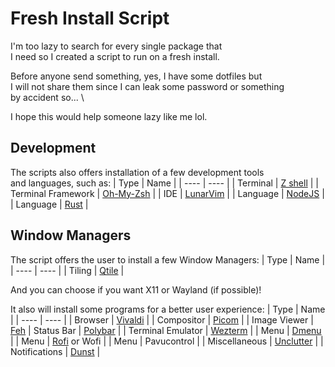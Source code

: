 # Fresh Install Script
I'm too lazy to search for every single package that \
I need so I created a script to run on a fresh install. 

Before anyone send something, yes, I have some dotfiles but \
I will not share them since I can leak some password or something \
by accident so... \

I hope this would help someone lazy like me lol.

## Development
The scripts also offers installation of a few development tools \
and languages, such as:
| Type | Name |
| ---- | ---- |
| Terminal | [Z shell](https://www.zsh.org) |
| Terminal Framework | [Oh-My-Zsh](https://ohmyz.sh) |
| IDE | [LunarVim](https://www.lunarvim.org) |
| Language | [NodeJS](https://nodejs.org/) |
| Language | [Rust](https://www.rust-lang.org/) |

## Window Managers
The script offers the user to install a few Window Managers:
| Type | Name |
| ---- | ---- |
| Tiling | [Qtile](https://qtile.org) |

And you can choose if you want X11 or Wayland (if possible)!

It also will install some programs for a better user experience:
| Type | Name |
| ---- | ---- |
| Browser | [Vivaldi](https://vivaldi.com) |
| Compositor | [Picom](https://github.com/yshui/picom) |
| Image Viewer | [Feh](https://wiki.archlinux.org/title/Feh)
| Status Bar | [Polybar](https://github.com/polybar/polybar) |
| Terminal Emulator | [Wezterm](https://wezfurlong.org/wezterm/index.html) |
| Menu | [Dmenu](https://wiki.archlinux.org/title/Dmenu) |
| Menu | [Rofi](https://wiki.archlinux.org/title/Rofi) or Wofi |
| Menu | Pavucontrol |
| Miscellaneous | [Unclutter](https://github.com/Airblader/unclutter-xfixes) |
| Notifications | [Dunst](https://dunst-project.org) |

